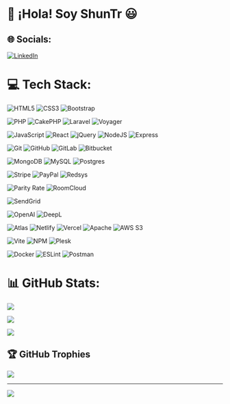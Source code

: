 # 👋 ¡Hola! Soy ShunTr 😃

## 🌐 Socials:

[![LinkedIn](https://img.shields.io/badge/LinkedIn-%230077B5.svg?logo=linkedin&logoColor=white)](https://linkedin.com/in/pablo-martinez-developer)

# 💻 Tech Stack:

![HTML5](https://img.shields.io/badge/html5-%23E34F26.svg?style=for-the-badge&logo=html5&logoColor=white)
![CSS3](https://img.shields.io/badge/css3-%231572B6.svg?style=for-the-badge&logo=css3&logoColor=white)
![Bootstrap](https://img.shields.io/badge/bootstrap-%238511FA.svg?style=for-the-badge&logo=bootstrap&logoColor=white)

![PHP](https://img.shields.io/badge/PHP-3776AB?logo=php&logoColor=white&style=for-the-badge)
![CakePHP](https://img.shields.io/badge/-CakePHP-D33C43?logo=cakephp&logoColor=white&style=for-the-badge)
![Laravel](https://img.shields.io/badge/laravel-%23FF2D20.svg?style=for-the-badge&logo=laravel&logoColor=white)
![Voyager](https://img.shields.io/badge/-Voyager-40AEF0?logo=adventofcode&logoColor=black&style=for-the-badge)

![JavaScript](https://img.shields.io/badge/-JavaScript-F7DF1E?logo=javascript&logoColor=black&style=for-the-badge)
![React](https://img.shields.io/badge/-React-61DAFB?logo=react&logoColor=black&style=for-the-badge)
![jQuery](https://img.shields.io/badge/jquery-%230769AD.svg?style=for-the-badge&logo=jquery&logoColor=white)
![NodeJS](https://img.shields.io/badge/node.js-6DA55F?style=for-the-badge&logo=node.js&logoColor=white)
![Express](https://img.shields.io/badge/express-000000?style=for-the-badge&logo=express&logoColor=white)

![Git](https://img.shields.io/badge/git-%23F05033.svg?style=for-the-badge&logo=git&logoColor=white)
![GitHub](https://img.shields.io/badge/github-%23121011.svg?style=for-the-badge&logo=github&logoColor=white)
![GitLab](https://img.shields.io/badge/gitlab-%23181717.svg?style=for-the-badge&logo=gitlab&logoColor=white)
![Bitbucket](https://img.shields.io/badge/bitbucket-%230047B3.svg?style=for-the-badge&logo=bitbucket&logoColor=white)

![MongoDB](https://img.shields.io/badge/MongoDB-%234ea94b.svg?style=for-the-badge&logo=mongodb&logoColor=white)
![MySQL](https://img.shields.io/badge/mysql-4479A1.svg?style=for-the-badge&logo=mysql&logoColor=white)
![Postgres](https://img.shields.io/badge/postgres-%23316192.svg?style=for-the-badge&logo=postgresql&logoColor=white)

![Stripe](https://img.shields.io/badge/-Stripe-008CDD?logo=stripe&logoColor=black&style=for-the-badge)
![PayPal](https://img.shields.io/badge/-PayPal-003087?logo=paypal&logoColor=black&style=for-the-badge)
![Redsys](https://img.shields.io/badge/-redsys-DC7C26?logo=redsys&logoColor=black&style=for-the-badge)

![Parity Rate](https://img.shields.io/badge/-rateparity-e35f0f?logo=rateparity&logoColor=white&style=for-the-badge)
![RoomCloud](https://img.shields.io/badge/-RoomCloud-4285f4?logo=icloud&logoColor=black&style=for-the-badge)

![SendGrid](https://img.shields.io/badge/SendGrid-51A9E3?logo=sendgrid&logoColor=black&style=for-the-badge)

![OpenAI](https://img.shields.io/badge/-OpenAI-412991?logo=openai&logoColor=black&style=for-the-badge)
![DeepL](https://img.shields.io/badge/-DeepL-0F2B46?logo=deepl&logoColor=black&style=for-the-badge)

![Atlas](https://img.shields.io/badge/MongoDB-%234ea94b.svg?style=for-the-badge&logo=mongodb&logoColor=white)
![Netlify](https://img.shields.io/badge/netlify-%23000000.svg?style=for-the-badge&logo=netlify&logoColor=#00C7B7)
![Vercel](https://img.shields.io/badge/vercel-%23000000.svg?style=for-the-badge&logo=vercel&logoColor=white)
![Apache](https://img.shields.io/badge/apache-%23D42029.svg?style=for-the-badge&logo=apache&logoColor=white)
![AWS S3](https://img.shields.io/badge/amazons3-%569A31.svg?style=for-the-badge&logo=amazons3&logoColor=white)

![Vite](https://img.shields.io/badge/vite-%23646CFF.svg?style=for-the-badge&logo=vite&logoColor=white)
![NPM](https://img.shields.io/badge/NPM-%23CB3837.svg?style=for-the-badge&logo=npm&logoColor=white)
![Plesk](https://img.shields.io/badge/-Plesk-40AEF0?logo=plesk&logoColor=black&style=for-the-badge)

![Docker](https://img.shields.io/badge/docker-%230db7ed.svg?style=for-the-badge&logo=docker&logoColor=white)
![ESLint](https://img.shields.io/badge/ESLint-4B3263?style=for-the-badge&logo=eslint&logoColor=white)
![Postman](https://img.shields.io/badge/Postman-FF6C37?style=for-the-badge&logo=postman&logoColor=white)

# 📊 GitHub Stats:

![](https://github-readme-stats.vercel.app/api?username=ShunTr-dev&theme=dark&hide_border=false&include_all_commits=true&count_private=true)<br/>

![](https://github-readme-streak-stats.herokuapp.com/?user=ShunTr-dev&theme=dark&hide_border=false&include_all_commits=true&count_private=true)<br/>

![](https://github-readme-stats.vercel.app/api/top-langs/?username=ShunTr-dev&theme=dark&hide_border=false&include_all_commits=true&count_private=true&layout=compact)

## 🏆 GitHub Trophies

![](https://github-profile-trophy.vercel.app/?username=ShunTr-dev&theme=radical&no-frame=false&no-bg=true&margin-w=4)

---

[![](https://visitcount.itsvg.in/api?id=ShunTr-dev&icon=0&color=0)](https://visitcount.itsvg.in)
